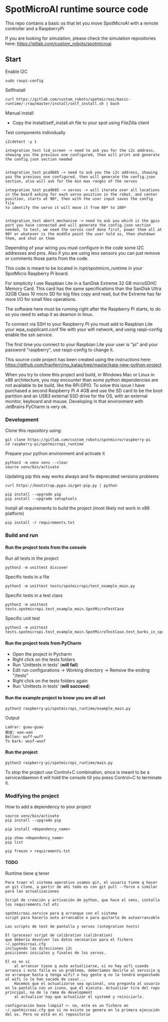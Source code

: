 # SpotMicroAI runtime source code

This repo contains a basic os that let you move SpotMicroAI with a remote controller and a RaspberryPi

If you are looking for simulation, please check the simulation repositories here: https://gitlab.com/custom_robots/spotmicroai

## Start

Enable I2C
```
sudo raspi-config
```

SelfInstall
```
curl https://gitlab.com/custom_robots/spotmicroai/basic-runtime/-/raw/master/install/self_install.sh | bash
```
Manual install
* Copy the install/self_install.sh file to your spot using FileZilla client

Test components individually

```
i2cdetect -y 1

integration_test lcd_screen -> need to ask you for the i2c address, showing you the previous one configured, then will print and generate the config.json section needed


integration_test pca9685 -> need to ask you the i2c address, showing you the previous one configured, then will generate the config.json section, also will ask for the min max ranges of the servos

integration_test pca9685 -> servos -> will iterate over all locations in the board asking for each servo position in the robot, and center position, starts at 90º, then with the user input saves the config file
to identify the servo it will move it from 80º to 100º


integration_test abort_mechanism -> need to ask you which is the gpio port you have connected and will generate the config.json section needed, to test, we need the servos conf done first, power them all at 90º or whatever is the middle point the user told us, then shutdown them, and shut on them

```




Depending of your wiring you must configure in the code some I2C addresses and pins. Also if you are using less sensors you can just remove or comments those parts from the code.

This code is meant to be located in /opt/spotmicro_runtime in your SpotMicro Raspberry Pi board.

For simplicity I use Raspbian Lite in a SanDisk Extreme 32 GB microSDHC Memory Card. This card has the same specifications than the SanDisk Ultra 32GB Class 10 micro SD for big files copy and read, but the Extreme has far more I/O for small files operations.

The software here must be running right after the Raspberry Pi starts, to do so you need to setup it as deamon in linux.

To connect via SSH to your Raspberry PI you must add to Raspbian Lite your wpa_supplicant.conf file with your wifi network, and using raspi-config enable the ssh service.

The first time you connect to your Raspbian Lite your user is "pi" and your password "raspberry", use raspi-config to change it.

This source code project has been created using the instructions here: https://github.com/franferri/my_katas/tree/master/kata-new-python-project

When you try to clone this project and build, in Windows Mac or Linux in x86 architecture, you may encounter than some python dependencies are not available to be build, like the RPi.GPIO. To solve this issue I have purchased a second Raspberry Pi 4 4GB and use the SD card to be the boot partition and an USB3 external SSD drive for the OS, with an external monitor, keyboard and mouse. Developing in that environment with JetBrains PyCharm is very ok.

### Development

Clone this repository using:

    git clone https://gitlab.com/custom_robots/spotmicro/raspberry-pi
    cd raspberry-pi/spotmicropi_runtime

Prepare your python environment and activate it
    
    python3 -m venv venv --clear
    source venv/bin/activate
    
Updating pip this way works always and fix deprecated versions problems
 
    curl https://bootstrap.pypa.io/get-pip.py | python

    pip install --upgrade pip
    pip install --upgrade setuptools
    
Install all requirements to build the project (most likely not work in x86 platform)

    pip install -r requirements.txt

### Build and run

#### Run the project tests from the console

Run all tests in the project

    python3 -m unittest discover

Specific tests in a file

    python3 -m unittest tests/spotmicropi/test_example_main.py

Specific tests in a test class

    python3 -m unittest tests.spotmicropi.test_example_main.SpotMicroTestCase

Specific unit test

    python3 -m unittest tests.spotmicropi.test_example_main.SpotMicroTestCase.test_barks_in_spanish

#### Run the project tests from PyCharm

* Open the project in Pycharm
* Right click on the tests folders
* Run 'Unittests in tests' (**will fail**)
* Edit run configurations -> Working directory -> Remove the ending "/tests"
* Right click on the tests folders again
* Run 'Unittests in tests' (**will succeed**)

#### Run the example project to know you are all set

    python3 raspberry-pi/spotmicropi_runtime/example_main.py

Output

    Ladrar: guau-guau
    樹皮: wan-wan
    Bellen: wuff-wuff
    To bark: woof-woof

#### Run the project

    python3 raspberry-pi/spotmicropi_runtime/main.py
    
To stop the project use Control+C combination, since is meant to be a service/daemon it will hold the console till you press Control+C to terminate it.

### Modifying the project

How to add a dependency to your project

    source venv/bin/activate
    pip install --upgrade pip
    
    pip install <dependency_name>
    
    pip show <dependency_name>
    pip list
    
    pip freeze > requirements.txt







#### TODO



Runtime tiene q tener

    Para traer el sistema operativo usamos git, el usuario tiene q hacer un git clone, a partir de ahí todo es con git pull --force o similar para las actualizaciones

    Script de creación y activación de python, que hace el venv, isntalla los requirements.txt etc

    spotmicroai.service para q arranque con el sistema
    script para hacerlo auto arrancable o para quitarlo de autoarrancable

    Los scripts de test de pantalla y servos (integration tests)

    El (proceso) script de calibration (calibration)
    que debería devolver los datos necesarios para el fichero ~/.spotmicroai.cfg
    incluyendo las direcciones i2c
    posiciones iniciales y finales de los servos.

    El os en sí
        al arrancar tiene q auto actualizarse, si no hay wifi cuando arranca i esto falla es un problema, deberíamos decirle al servicio q no arranque hasta q tenga wifi? o hay gente q no lo tendrá enganchado al wifi (o lo han sacado de casa)... 
        Hacemos que el actualizarse sea opcional, una pregunta al usuario en la pantalla con un icono, que él ejecuta. Actualizar tira del repo principal, no de la rama de development
        al actualizar hay que actualizar el systemd y reiniciarlo.

    configuración base limpia? <- no, este es un fichero en ~/.spotmicroai.cfg que si no existe se genera en la primera ejecución del os. Pero no está en el repositorio